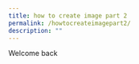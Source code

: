 ```yaml
---
title: how to create image part 2
permalink: /howtocreateimagepart2/
description: ""
---
```


Welcome back